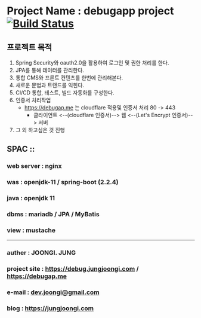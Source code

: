 # Project Name : debugapp project [![Build Status](https://travis-ci.org/jungjoongi/debugapp.svg?branch=master)](https://travis-ci.org/jungjoongi/cms)

## 프로젝트 목적
1. Spring Security와 oauth2.0을 활용하여 로그인 및 권한 처리를 한다.
2. JPA를 통해 데이터를 관리한다.
3. 통합 CMS와 프론트 컨텐츠를 한번에 관리해본다.
4. 새로운 문법과 트랜드를 익힌다.
5. CI/CD 통합, 테스트, 빌드 자동화를 구성한다.
6. 인증서 처리작업
    - https://debugap.me 는 cloudflare 적용및 인증서 처리  80 -> 443
        - 클라이언트 <--(cloudflare 인증서)--> 웹 <--(Let's Encrypt 인증서)--> 서버
7. 그 외 하고싶은 것 진행

## SPAC ::

### web server : nginx
### was : openjdk-11 / spring-boot (2.2.4)
### java : openjdk 11
### dbms : mariadb / JPA / MyBatis
### view : mustache

----------
### auther : JOONGI. JUNG
### project site : https://debug.jungjoongi.com / https://debugap.me
### e-mail : dev.joongi@gmail.com
### blog : https://jungjoongi.com
